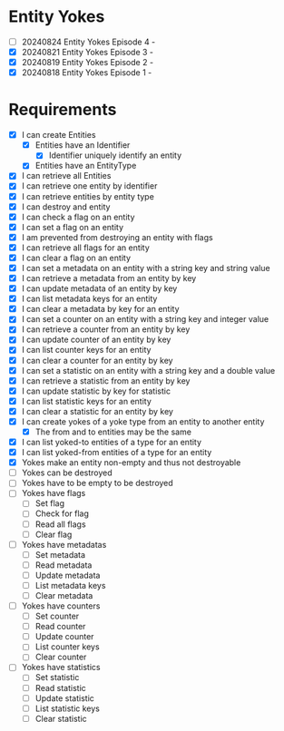 # Entity Yokes

- [ ] 20240824 Entity Yokes Episode 4 - 
- [x] 20240821 Entity Yokes Episode 3 - 
- [x] 20240819 Entity Yokes Episode 2 - 
- [x] 20240818 Entity Yokes Episode 1 - 

# Requirements

- [x] I can create Entities
    - [x] Entities have an Identifier
        - [x] Identifier uniquely identify an entity
    - [x] Entities have an EntityType
- [x] I can retrieve all Entities
- [x] I can retrieve one entity by identifier
- [x] I can retrieve entities by entity type
- [x] I can destroy and entity
- [x] I can check a flag on an entity
- [x] I can set a flag on an entity
- [x] I am prevented from destroying an entity with flags
- [x] I can retrieve all flags for an entity
- [x] I can clear a flag on an entity
- [x] I can set a metadata on an entity with a string key and string value
- [x] I can retrieve a metadata from an entity by key
- [x] I can update metadata of an entity by key
- [x] I can list metadata keys for an entity
- [x] I can clear a metadata by key for an entity
- [x] I can set a counter on an entity with a string key and integer value
- [x] I can retrieve a counter from an entity by key
- [x] I can update counter of an entity by key
- [x] I can list counter keys for an entity
- [x] I can clear a counter for an entity by key
- [x] I can set a statistic on an entity with a string key and a double value
- [x] I can retrieve a statistic from an entity by key
- [x] I can update statistic by key for statistic
- [x] I can list statistic keys for an entity
- [x] I can clear a statistic for an entity by key 
- [x] I can create yokes of a yoke type from an entity to another entity
    - [x] The from and to entities may be the same
- [x] I can list yoked-to entities of a type for an entity
- [x] I can list yoked-from entities of a type for an entity
- [x] Yokes make an entity non-empty and thus not destroyable
- [ ] Yokes can be destroyed
- [ ] Yokes have to be empty to be destroyed
- [ ] Yokes have flags
    - [ ] Set flag
    - [ ] Check for flag
    - [ ] Read all flags
    - [ ] Clear flag
- [ ] Yokes have metadatas
    - [ ] Set metadata
    - [ ] Read metadata
    - [ ] Update metadata
    - [ ] List metadata keys
    - [ ] Clear metadata
- [ ] Yokes have counters
    - [ ] Set counter
    - [ ] Read counter
    - [ ] Update counter
    - [ ] List counter keys
    - [ ] Clear counter
- [ ] Yokes have statistics
    - [ ] Set statistic
    - [ ] Read statistic
    - [ ] Update statistic
    - [ ] List statistic keys
    - [ ] Clear statistic
